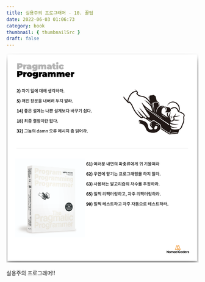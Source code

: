 ```yaml
---
title: 실용주의 프로그래머 - 10. 꿀팁
date: 2022-06-03 01:06:73
category: book
thumbnail: { thumbnailSrc }
draft: false
---
```


![](./images/[3]prag-prog-final.png)

실용주의 프로그래머!!
